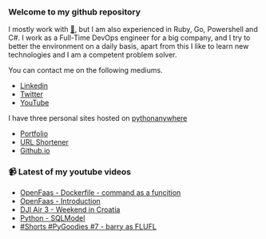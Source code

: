### Welcome to my github repository

I mostly work with [:snake:](https://www.python.org/), but I am also experienced in Ruby, Go, Powershell and C#. I work as a Full-Time DevOps engineer for a big company, and I try to better the environment on a daily basis, apart from this I like to learn new technologies and I am a competent problem solver.

You can contact me on the following mediums.
- [Linkedin](https://www.linkedin.com/in/r3ap3rpy)
- [Twitter](https://twitter.com/r3ap3rpy)
- [YouTube](https://www.youtube.com/channel/UC1qkMXH8d2I9DDAtBSeEHqg)

I have three personal sites hosted on [pythonanywhere](https://www.pythonanywhere.com/)
- [Portfolio](http://r3ap3rpy.pythonanywhere.com/)
- [URL Shortener](http://shortenpy.pythonanywhere.com/)
- [Github.io](https://r3ap3rpy.github.io/)

### :video_camera: Latest of my youtube videos
<!-- YOUTUBE:START -->
- [OpenFaas - Dockerfile - command as a funcition](https://www.youtube.com/watch?v=sKr5YHjeGcQ)
- [OpenFaas - Introduction](https://www.youtube.com/watch?v=Z4w83qldTLU)
- [DJI Air 3 - Weekend in Croatia](https://www.youtube.com/watch?v=i_2cWUhdWtY)
- [Python - SQLModel](https://www.youtube.com/watch?v=GJv_55-QNC8)
- [#Shorts #PyGoodies #7 - barry as FLUFL](https://www.youtube.com/watch?v=2N7Ru0GtGks)
<!-- YOUTUBE:END -->

